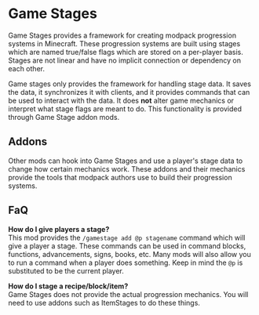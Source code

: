 # Game Stages

Game Stages provides a framework for creating modpack progression systems in Minecraft. These progression systems are built using stages which are named true/false flags which are stored on a per-player basis. Stages are not linear and have no implicit connection or dependency on each other.

Game stages only provides the framework for handling stage data. It saves the data, it synchronizes it with clients, and it provides commands that can be used to interact with the data. It does **not** alter game mechanics or interpret what stage flags are meant to do. This functionality is provided through Game Stage addon mods.

## Addons

Other mods can hook into Game Stages and use a player's stage data to change how certain mechanics work. These addons and their mechanics provide the tools that modpack authors use to build their progression systems.

## FaQ

**How do I give players a stage?**    
This mod provides the `/gamestage add @p stagename` command which will give a player a stage. These commands can be used in command blocks, functions, advancements, signs, books, etc. Many mods will also allow you to run a command when a player does something. Keep in mind the `@p` is substituted to be the current player.

**How do I stage a recipe/block/item?**    
Game Stages does not provide the actual progression mechanics. You will need to use addons such as ItemStages to do these things.